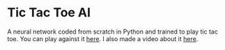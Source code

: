 # Tic Tac Toe AI
A neural network coded from scratch in Python and trained to play tic tac toe. You can play against it <a href="https://phildecroos.com/arcade/tictactoeai/tictactoeai.html">here</a>. I also made a video about it <a href="https://youtu.be/XQUWJOi0Juc">here</a>.
